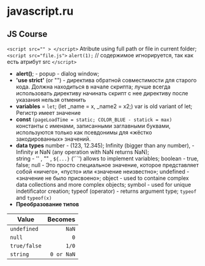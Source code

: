 # javascript.ru
## JS Course

<!-- its comment -->

`<script src="" > </script>` Atribute using full path or file in current folder;
`<script src="file.js">`
`alert(1);` // содержимое игнорируется, так как есть атрибут src
`</script>`

  * **alert()**; - popup - dialog window;
  * **'use strict'** (or "") - директива обратной совместимости для старого кода. Должна находиться в начале скрипта;
   лучше всегда использовать директиву
   начинать скрипт с нее
   директиву после указания нельзя отменить
  * **variables** = `let`; (let _name = x, _name2 = x2;)
   var is old variant of let;
   Регистр имеет значение
  * **const**  `(pageLoadTime = static; COLOR_BLUE - statick = max)`
   константы с именами, записанными заглавными буквами, используются 
   только как псевдонимы для «жёстко закодированных» значений.
  * **data types** 
    number - (123, 12.345); Infinity (bigger than any number), -Infinity и NaN (any operation with NaN returns NaN);   
    string - '' , "" , `${...}`  ('``') allows to implement variables;
    boolean - true, false;
    null - Это просто специальное значение, которое представляет собой «ничего», «пусто» или «значение неизвестно»;
    undefined - «значение не было присвоено»;
    object - used to containe complex data collections and more complex objects;
    symbol - used for unique indetificator creation;
    typeof (operator) - returns argument type; `typeof` and `typeof(x)`
  * **Преобразование типов**

|  Value       | Becomes      |
| -------------|-------------:|
| `undefined`  | `NaN`     |
| `null`       | `0`       |
| `true/false` | `1/0`     |
| `string`     | `0 or NaN`|
